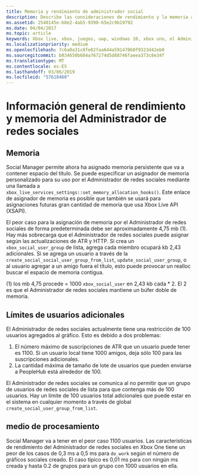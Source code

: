 ```yaml
---
title: Memoria y rendimiento de administrador social
description: Describe las consideraciones de rendimiento y la memoria al usar el Administrador de redes sociales de la API del Administrador de Xbox Live.
ms.assetid: 2540145e-b8e2-4ab5-9390-65e2c9b19792
ms.date: 04/04/2017
ms.topic: article
keywords: Xbox live, xbox, juegos, uwp, windows 10, xbox uno, el Administrador de redes sociales, las personas
ms.localizationpriority: medium
ms.openlocfilehash: 7c6a0a31c8fe82faa644a59147060f9323d42eb0
ms.sourcegitcommit: b034650b684a767274d5d88746faeea373c8e34f
ms.translationtype: MT
ms.contentlocale: es-ES
ms.lasthandoff: 03/06/2019
ms.locfileid: "57618460"
---
```

# <a name="social-manager-memory-and-performance-overview"></a>Información general de rendimiento y memoria del Administrador de redes sociales

## <a name="memory"></a>Memoria
Social Manager permite ahora ha asignado memoria persistente que va a contener espacio del título. Se puede especificar un asignador de memoria personalizado para su uso por el Administrador de redes sociales mediante una llamada a `xbox_live_services_settings::set_memory_allocation_hooks()`. Este enlace de asignador de memoria es posible que también se usará para asignaciones futuras gran cantidad de memoria que usa Xbox Live API (XSAPI).

El peor caso para la asignación de memoria por el Administrador de redes sociales de forma predeterminada debe ser aproximadamente 4,75 mb (1). Hay más sobrecarga que el Administrador de redes sociales puede asignar según las actualizaciones de ATR y HTTP. Si crea un `xbox_social_user_group` de lista, agrega cada miembro ocupará kb 2,43 adicionales. Si se agrega un usuario a través de la `create_social_social_user_group_from_list`, `update_social_user_group`, o al usuario agregar a un amigo fuera el título, esto puede provocar un realloc buscar el espacio de memoria contigua.

(1) los mb 4,75 procede = 1000 `xbox_social_user` en 2,43 kb cada * 2. El 2 es que el Administrador de redes sociales mantiene un búfer doble de memoria.

## <a name="additional-user-limits"></a>Límites de usuarios adicionales
El Administrador de redes sociales actualmente tiene una restricción de 100 usuarios agregados al gráfico. Esto es debido a dos problemas:

1. El número máximo de suscripciones de ATR que un usuario puede tener es 1100. Si un usuario local tiene 1000 amigos, deja sólo 100 para las suscripciones adicionales.
2. La cantidad máxima de tamaño de lote de usuarios que pueden enviarse a PeopleHub está alrededor de 100.

El Administrador de redes sociales se comunica al no permitir que un grupo de usuarios de redes sociales de lista para que contenga más de 100 usuarios. Hay un límite de 100 usuarios total adicionales que puede estar en el sistema en cualquier momento a través de global `create_social_user_group_from_list`.

## <a name="processing-time"></a>medio de procesamiento
Social Manager va a tener en el peor caso 1100 usuarios. Las características de rendimiento del Administrador de redes sociales en Xbox One tiene un peor de los casos de 0,3 ms a 0,5 ms para `do_work` según el número de gráficos sociales creado. El caso típico es 0,01 ms para con ningún ms creada y hasta 0.2 de grupos para un grupo con 1000 usuarios en ella.
